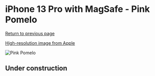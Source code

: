 # iPhone 13 Pro with MagSafe - Pink Pomelo

[Return to previous page](/iphone_13)

[High-resolution image from Apple](https://store.storeimages.cdn-apple.com/8756/as-images.apple.com/is/MM2E3?wid=4500&hei=4500&fmt=png)

<div style="width: 500px"><img src="/almost_uncompressed/MM2E3.webp" alt="Pink Pomelo"></div>

## Under construction
